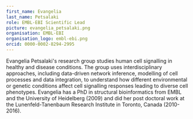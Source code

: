 ```yaml
---
first_name: Evangelia 
last_name: Petsalaki
role: EMBL-EBI Scientific Lead
picture: evangelia_petsalaki.png
organisation: EMBL-EBI
organisation_logo: embl-ebi.png
orcid: 0000-0002-8294-2995
---
```


Evangelia Petsalaki's research group studies human cell signalling in healthy and disease conditions. 
The group uses interdisciplinary approaches, including data-driven network inference, modelling of cell 
processes and data integration, to understand how different environmental or genetic conditions affect 
cell signalling responses leading to diverse cell phenotypes. Evangelia has a PhD in structural 
bioinformatics from EMBL and the University of Heidelberg (2009) and did her post doctoral work 
at the Lunenfeld-Tanenbaum Research Institute in Toronto, Canada (2010-2016).